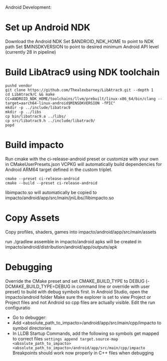 Android Development:

# Set up Android NDK
Download the Android NDK
Set $ANDROID_NDK_HOME to point to NDK path
Set $MINSDKVERSION to point to desired minimum Android API level (currently 28 in pipeline)


# Build LibAtrac9 using NDK toolchain
```shell
pushd vendor
git clone https://github.com/Thealexbarney/LibAtrac9.git --depth 1
cd LibAtrac9/C && make CC=ANDROID_NDK_HOME/toolchains/llvm/prebuilt/linux-x86_64/bin/clang --target=aarch64-linux-android$MINSDKVERSION -fPIC"
mkdir -p ../include/libatrac9
mkdir -p ../libs
cp bin/libatrac9.a ../libs/
cp src/libatrac9.h ../include/libatrac9/
popd
```
# Build impacto
Run cmake with the ci-release-android preset or customize with your own in CMakeUserPresets.json
VCPKG will automatically build dependencies for Android ARM64 target defined in the custom triplet.

```shell
cmake --preset ci-release-android
cmake --build --preset ci-release-android
```
libimpacto.so will automatically be copied to impacto/android/app/src/main/jniLibs/<ABI>/libimpacto.so

# Copy Assets
Copy profiles, shaders, games into impacto/android/app/src/main/assets

run ./gradlew assemble in impacto/android
apks will be created in impacto/android/distribution/android/app/outputs/apk

# Debugging
Override the CMake preset and set CMAKE_BUILD_TYPE to DEBUG (-DCMAKE_BUILD_TYPE=DEBUG in command line or override with user preset) 
to build with debug symbols first.
In Android Studio, open the impacto/android folder
Make sure the explorer is set to view Project or Project files and not Android so cpp files are actually visible.
Edit the run configuratio
- Go to debugger:
- Add <absolute_path_to_impacto>/android/app/src/main/cpp/impacto to symbol directories
- In LLDB Startup Commands, add the following so symbols get mapped to correct files
`settings append target.source-map <absolute_path_to_impacto> <absolute_path_to_impacto>/android/app/src/main/cpp/impacto`
Breakpoints should work now properly in C++ files when debugging
